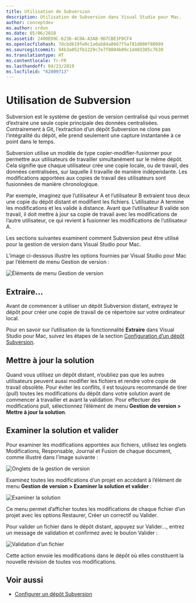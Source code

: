 ```yaml
---
title: Utilisation de Subversion
description: Utilisation de Subversion dans Visual Studio pour Mac.
author: conceptdev
ms.author: crdun
ms.date: 05/06/2018
ms.assetid: 2400ED9C-6236-4C0A-A3AB-9D7CBE1F0CF4
ms.openlocfilehash: 7dcbd619fe0c1a0ab84a8667f5a781d006f80999
ms.sourcegitcommit: 94b3a052fb1229c7e7f8804b09c1d403385c7630
ms.translationtype: HT
ms.contentlocale: fr-FR
ms.lasthandoff: 04/23/2019
ms.locfileid: "62809713"
---
```

# <a name="working-with-subversion"></a>Utilisation de Subversion

Subversion est le système de gestion de version centralisé qui vous permet d’extraire une seule copie principale des données centralisées. Contrairement à Git, l’extraction d’un dépôt Subversion ne clone pas l’intégralité du dépôt, elle prend seulement une capture instantanée à ce point dans le temps.

Subversion utilise un modèle de type copier-modifier-fusionner pour permettre aux utilisateurs de travailler simultanément sur le même dépôt. Cela signifie que chaque utilisateur crée une copie locale, ou de travail, des données centralisées, sur laquelle il travaille de manière indépendante. Les modifications apportées aux copies de travail des utilisateurs sont fusionnées de manière chronologique.

Par exemple, imaginez que l’utilisateur A et l’utilisateur B extraient tous deux une copie du dépôt distant et modifient les fichiers. L’utilisateur A termine les modifications et les valide à distance. Avant que l’utilisateur B valide son travail, il doit mettre à jour sa copie de travail avec les modifications de l’autre utilisateur, ce qui revient à fusionner les modifications de l’utilisateur A.

Les sections suivantes examinent comment Subversion peut être utilisé pour la gestion de version dans Visual Studio pour Mac.

L’image ci-dessous illustre les options fournies par Visual Studio pour Mac par l’élément de menu Gestion de version :

![Éléments de menu Gestion de version](media/version-control-svnVersionControlMenu.png)

## <a name="checkout"></a>Extraire...

Avant de commencer à utiliser un dépôt Subversion distant, extrayez le dépôt pour créer une copie de travail de ce répertoire sur votre ordinateur local.

Pour en savoir sur l’utilisation de la fonctionnalité **Extraire** dans Visual Studio pour Mac, suivez les étapes de la section [Configuration d’un dépôt Subversion](set-up-subversion-repository.md).

## <a name="update-solution"></a>Mettre à jour la solution

Quand vous utilisez un dépôt distant, n’oubliez pas que les autres utilisateurs peuvent aussi modifier les fichiers et rendre votre copie de travail obsolète. Pour éviter les conflits, il est toujours recommandé de tirer (pull) toutes les modifications du dépôt dans votre solution avant de commencer à travailler et avant la validation. Pour effectuer des modifications pull, sélectionnez l’élément de menu **Gestion de version > Mettre à jour la solution**.

## <a name="review-solution-and-commit"></a>Examiner la solution et valider

Pour examiner les modifications apportées aux fichiers, utilisez les onglets Modifications, Responsable, Journal et Fusion de chaque document, comme illustré dans l’image suivante :

![Onglets de la gestion de version](media/version-control-vcTabs.png)

Examinez toutes les modifications d’un projet en accédant à l’élément de menu **Gestion de version > Examiner la solution et valider** :

![Examiner la solution](media/version-control-vcStatus.png)

Ce menu permet d’afficher toutes les modifications de chaque fichier d’un projet avec les options Restaurer, Créer un correctif ou Valider.

Pour valider un fichier dans le dépôt distant, appuyez sur Valider..., entrez un message de validation et confirmez avec le bouton Valider :

![Validation d’un fichier](media/version-control-svnCommit.png)

Cette action envoie les modifications dans le dépôt où elles constituent la nouvelle révision de toutes vos modifications.

## <a name="see-also"></a>Voir aussi

- [Configurer un dépôt Subversion](set-up-subversion-repository.md)
